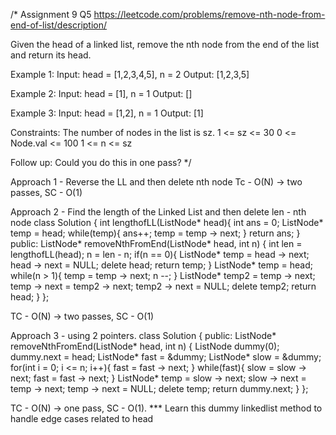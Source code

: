 /*
Assignment 9 Q5
https://leetcode.com/problems/remove-nth-node-from-end-of-list/description/

Given the head of a linked list, remove the nth node from the end of the list and return its head.

Example 1:
Input: head = [1,2,3,4,5], n = 2
Output: [1,2,3,5]

Example 2:
Input: head = [1], n = 1
Output: []

Example 3:
Input: head = [1,2], n = 1
Output: [1]

Constraints:
The number of nodes in the list is sz.
1 <= sz <= 30
0 <= Node.val <= 100
1 <= n <= sz

Follow up: Could you do this in one pass?
*/

Approach 1 - Reverse the LL and then delete nth node
Tc - O(N) -> two passes, SC - O(1)

Approach 2 - Find the length of the Linked List and then delete len - nth node
class Solution {
    int lengthofLL(ListNode* head){
        int ans = 0;
        ListNode* temp = head;
        while(temp){
            ans++;
            temp = temp -> next;
        }
        return ans;
    }
public:
    ListNode* removeNthFromEnd(ListNode* head, int n) {
        int len = lengthofLL(head);
        n = len - n;
        if(n == 0){
            ListNode* temp = head -> next;
            head -> next = NULL;
            delete head;
            return temp;
        }
        ListNode* temp = head;
        while(n > 1){
            temp = temp -> next;
            n --;
        }
        ListNode* temp2 = temp -> next;
        temp -> next = temp2 -> next;
        temp2 -> next = NULL;
        delete temp2;
        return head;
    }
};

TC - O(N) -> two passes, SC - O(1)

Approach 3 - using 2 pointers.
class Solution {
public:
    ListNode* removeNthFromEnd(ListNode* head, int n) {
        ListNode dummy(0);
        dummy.next = head;
        ListNode* fast = &dummy;
        ListNode* slow = &dummy;
        for(int i = 0; i <= n; i++){
            fast = fast -> next;
        }
        while(fast){
            slow = slow -> next;
            fast = fast -> next;
        }
        ListNode* temp = slow -> next;
        slow -> next = temp -> next;
        temp -> next = NULL;
        delete temp;
        return dummy.next;
    }
};

TC - O(N) -> one pass, SC - O(1).
*** Learn this dummy linkedlist method to handle edge cases related to head

